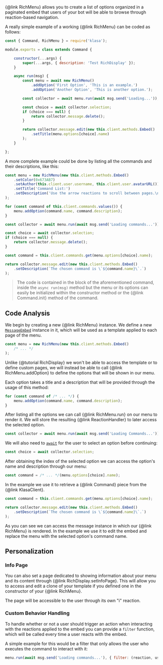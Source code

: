 {@link RichMenu} allows you to create a list of options organized in a paginated embed that users of your bot will be able to browse through reaction-based navigation.

A really simple example of a working {@link RichMenu} can be coded as follows:

```javascript
const { Command, RichMenu } = require('klasa');

module.exports = class extends Command {

	constructor(...args) {
		super(...args, { description: 'Test RichDisplay' });
	}

	async run(msg) {
		const menu = await new RichMenu()
			.addOption('First Option', 'This is an example.')
			.addOption('Another Option', 'This is another option.');

		const collector = await menu.run(await msg.send('Loading...'));

		const choice = await collector.selection;
		if (choice === null) {
			return collector.message.delete();
		}

		return collector.message.edit(new this.client.methods.Embed()
			.setTitle(menu.options[choice].name)
		);
	}

};
```

A more complete example could be done by listing all the commands and their descriptions, like this:

```javascript
const menu = new RichMenu(new this.client.methods.Embed()
	.setColor(0x673AB7)
	.setAuthor(this.client.user.username, this.client.user.avatarURL())
	.setTitle('Command List:')
	.setDescription('Use the arrow reactions to scroll between pages.\nUse number reactions to select an option.')
);

for (const command of this.client.commands.values()) {
	menu.addOption(command.name, command.description);
}

const collector = await menu.run(await msg.send('Loading commands...'));

const choice = await collector.selection;
if (choice === null) {
	return collector.message.delete();
}

const command = this.client.commands.get(menu.options[choice].name);

return collector.message.edit(new this.client.methods.Embed()
	.setDescription(`The chosen command is \`${command.name}\`.`)
);
```

> The code is contained in the block of the aforementioned command, inside the `async run(msg)` method but the menu or its options can easily be initialized within the constructor method or the {@link Command.init} method of the command.

## Code Analysis

We begin by creating a new {@link RichMenu} instance. We define a new [`MessageEmbed`](https://discord.js.org/#/docs/main/master/class/MessageEmbed) instance in it, which will be used as a template applied to each page of the menu.

```javascript
const menu = new RichMenu(new this.client.methods.Embed()
	/* ... */
);
```

Unlike {@tutorial RichDisplay} we won't be able to access the template or to define custom pages, we will instead be able to call {@link RichMenu.addOption} to define the options that will be shown in our menu.

Each option takes a title and a description that will be provided through the usage of this method:

```javascript
for (const command of /* ... */) {
	menu.addOption(command.name, command.description);
}
```

After listing all the options we can call {@link RichMenu.run} on our menu to render it.
We will store the resulting {@link ReactionHandler} to later access the selected option.

```javascript
const collector = await menu.run(await msg.send('Loading Commands...'));
```

We will also need to [`await`](https://developer.mozilla.org/en-US/docs/Web/JavaScript/Reference/Operators/await) for the user to select an option before continuing:

```javascript
const choice = await collector.selection;
```

After obtaining the index of the selected option we can access the option's name and description through our menu:

```javascript
const command = /* ... */(menu.options[choice].name);
```

In the example we use it to retrieve a {@link Command} piece from the {@link KlasaClient}.

```javascript
const command = this.client.commands.get(menu.options[choice].name);

return collector.message.edit(new this.client.methods.Embed()
	.setDescription(`The chosen command is \`${command.name}\`.`)
);
```

As you can see we can access the message instance in which our {@link RichMenu} is rendered. In the example we use it to edit the embed and replace the menu with the selected option's command name.

## Personalization

### Info Page

You can also set a page dedicated to showing information about your menu and its content through {@link RichDisplay.setInfoPage}.
This will allow you to access and edit a clone of your template if you defined one in the constructor of your {@link RichMenu}.

The page will be accessible to the user through its own "i" reaction.

### Custom Behavior Handling

To handle whether or not a user should trigger an action when interacting with the reactions applied to the embed you can provide a `filter` function, which will be called every time a user reacts with the embed.

A simple example for this would be a filter that only allows the user who executes the command to interact with it:

```javascript
menu.run(await msg.send('Loading commands...'), { filter: (reaction, user) => user === msg.author });
```
